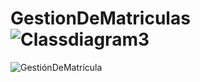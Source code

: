 # GestionDeMatriculas![Classdiagram3](https://user-images.githubusercontent.com/118363138/219035483-edca5133-06da-44a8-ab03-777fc45a0c87.png)
![GestiónDeMatrícula](https://user-images.githubusercontent.com/118363138/219035489-455e7491-989d-414f-b239-29686445a582.png)

